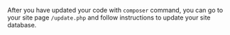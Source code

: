 After you have updated your code with `composer` command, you can go to your site page `/update.php` and follow instructions to update your site database.
